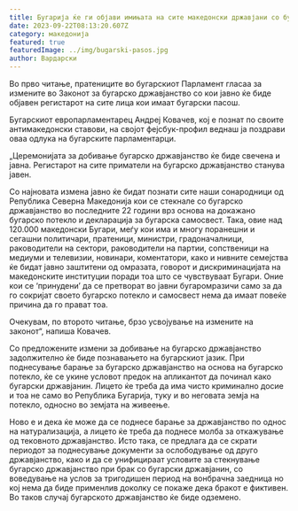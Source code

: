 ```yaml
---
title: Бугарија ќе ги објави имињата на сите македонски државјани со бугарски пасоши
date: 2023-09-22T08:13:20.607Z
category: македонија
featured: true
featuredImage: ../img/bugarski-pasos.jpg
author: Вардарски
---
```

<!--StartFragment-->

Во прво читање, пратениците во бугарскиот Парламент гласаа за измените во Законот за бугарско државјанство со кои јавно ќе биде објавен регистарот на сите лица кои имаат бугарски пасош.

Бугарскиот европарламентарец Андреј Ковачев, кој е познат по своите антимакедонски ставови, на својот фејсбук-профил веднаш ја поздрави оваа одлука на бугарските парламентарци.

„Церемонијата за добивање бугарско државјанство ќе биде свечена и јавна. Регистарот на сите приматели на бугарско државјанство станува јавен.

Со најновата измена јавно ќе бидат познати сите наши сонародници од Република Северна Македонија кои се стекнале со бугарско државјанство во последните 22 години врз основа на докажано бугарско потекло и декларација за бугарска самосвест. Така, овие над 120.000 македонски Бугари, меѓу кои има и многу поранешни и сегашни политичари, пратеници, министри, градоначалници, раководители на сектори, раководители на партии, сопственици на медиуми и телевизии, новинари, коментатори, како и нивните семејства ќе бидат јавно заштитени од омразата, говорот и дискриминацијата на македонските институции поради тоа што се чувствуваат Бугари. Оние кои се ‘принудени’ да се претворат во јавни бугаромразичи само за да го сокријат своето бугарско потекло и самосвест нема да имаат повеќе причина да го прават тоа.

Очекувам, по второто читање, брзо усвојување на измените на законот“, напиша Ковачев.

Со предложените измени за добивање на бугарско државјанство задолжително ќе биде познавањето на бугарскиот јазик. При поднесување барање за бугарско државјанство на основа на бугарско потекло, ќе се укине условот предок на апликантот да починал како бугарски државјанин. Лицето ќе треба да има чисто криминално досие и тоа не само во Република Бугарија, туку и во неговата земја на потекло, односно во земјата на живеење.

Ново е и дека ќе може да се поднесе барање за државјанство по однос на натурализација, а лицето ќе треба да поднесе молба за откажување од тековното државјанство. Исто така, се предлага да се скрати периодот за поднесување документи за ослободување од друго државјанство, како и да се унифицираат условите за стекнување бугарско државјанство при брак со бугарски државјанин, со воведување на услов за тригодишен период на вонбрачна заедница но кој нема да биде применлив доколку се покаже дека бракот е фиктивен. Во таков случај бугарското државјанство ќе биде одземено.

<!--EndFragment-->